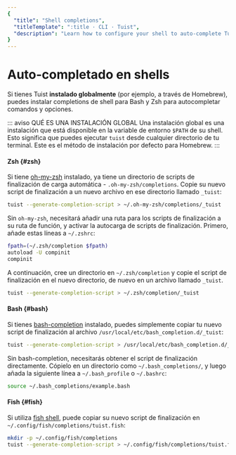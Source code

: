 ```yaml
---
{
  "title": "Shell completions",
  "titleTemplate": ":title · CLI · Tuist",
  "description": "Learn how to configure your shell to auto-complete Tuist commands."
}
---
```

# Auto-completado en shells

Si tienes Tuist **instalado globalmente** (por ejemplo, a través de Homebrew),
puedes instalar completions de shell para Bash y Zsh para autocompletar comandos
y opciones.

::: aviso QUÉ ES UNA INSTALACIÓN GLOBAL Una instalación global es una
instalación que está disponible en la variable de entorno `$PATH` de su shell.
Esto significa que puedes ejecutar `tuist` desde cualquier directorio de tu
terminal. Este es el método de instalación por defecto para Homebrew. :::

#### Zsh {#zsh}

Si tiene [oh-my-zsh](https://ohmyz.sh/) instalado, ya tiene un directorio de
scripts de finalización de carga automática - `.oh-my-zsh/completions`. Copie su
nuevo script de finalización a un nuevo archivo en ese directorio llamado
`_tuist`:

```bash
tuist --generate-completion-script > ~/.oh-my-zsh/completions/_tuist
```

Sin `oh-my-zsh`, necesitará añadir una ruta para los scripts de finalización a
su ruta de función, y activar la autocarga de scripts de finalización. Primero,
añade estas líneas a `~/.zshrc`:

```bash
fpath=(~/.zsh/completion $fpath)
autoload -U compinit
compinit
```

A continuación, cree un directorio en `~/.zsh/completion` y copie el script de
finalización en el nuevo directorio, de nuevo en un archivo llamado `_tuist`.

```bash
tuist --generate-completion-script > ~/.zsh/completion/_tuist
```

#### Bash {#bash}

Si tienes [bash-completion](https://github.com/scop/bash-completion) instalado,
puedes simplemente copiar tu nuevo script de finalización al archivo
`/usr/local/etc/bash_completion.d/_tuist`:

```bash
tuist --generate-completion-script > /usr/local/etc/bash_completion.d/_tuist
```

Sin bash-completion, necesitarás obtener el script de finalización directamente.
Cópielo en un directorio como `~/.bash_completions/`, y luego añada la siguiente
línea a `~/.bash_profile` o `~/.bashrc`:

```bash
source ~/.bash_completions/example.bash
```

#### Fish {#fish}

Si utiliza [fish shell](https://fishshell.com), puede copiar su nuevo script de
finalización en `~/.config/fish/completions/tuist.fish`:

```bash
mkdir -p ~/.config/fish/completions
tuist --generate-completion-script > ~/.config/fish/completions/tuist.fish
```
